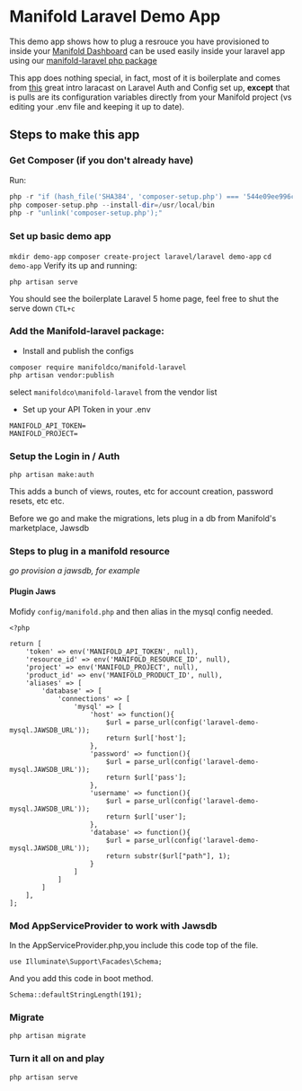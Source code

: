 # Manifold Laravel Demo App

This demo app shows how to plug a resrouce you have provisioned to inside your [Manifold Dashboard](https://dashboard.manifold.co) can be used easily inside your laravel app using our [manifold-laravel php package](https://packagist.org/packages/manifoldco/manifold-laravel)

This app does nothing special, in fact, most of it is boilerplate and comes from [this](https://laracasts.com/series/laravel-from-scratch-2017/episodes/17) great intro laracast on Laravel Auth and Config set up, __except__ that is pulls are its configuration variables directly from your Manifold project (vs editing your .env file and keeping it up to date).

## Steps to make this app

### Get Composer (if you don't already have)

Run:
```php -r "copy('https://getcomposer.org/installer', 'composer-setup.php');"
php -r "if (hash_file('SHA384', 'composer-setup.php') === '544e09ee996cdf60ece3804abc52599c22b1f40f4323403c44d44fdfdd586475ca9813a858088ffbc1f233e9b180f061') { echo 'Installer verified'; } else { echo 'Installer corrupt'; unlink('composer-setup.php'); } echo PHP_EOL;"
php composer-setup.php --install-dir=/usr/local/bin
php -r "unlink('composer-setup.php');"
```

### Set up basic demo app

`mkdir demo-app`
`composer create-project laravel/laravel demo-app`
`cd demo-app`
Verify its up and running:

`php artisan serve`

You should see the boilerplate Laravel 5 home page, feel free to shut the serve down `CTL+c`

### Add the Manifold-laravel package:
- Install and publish the configs
```
composer require manifoldco/manifold-laravel
php artisan vendor:publish
```
select `manifoldco\manifold-laravel` from the vendor list

- Set up your API Token in your .env

```
MANIFOLD_API_TOKEN=
MANIFOLD_PROJECT=
```

### Setup the Login in / Auth

`php artisan make:auth`

This adds a bunch of views, routes, etc for account creation, password resets, etc etc.

Before we go and make the migrations, lets plug in a db from Manifold's marketplace, Jawsdb

### Steps to plug in a manifold resource

*go provision a jawsdb, for example*

#### Plugin Jaws

Mofidy `config/manifold.php` and then alias in the mysql config needed.


```
<?php

return [
    'token' => env('MANIFOLD_API_TOKEN', null),
    'resource_id' => env('MANIFOLD_RESOURCE_ID', null),
    'project' => env('MANIFOLD_PROJECT', null),
    'product_id' => env('MANIFOLD_PRODUCT_ID', null),
    'aliases' => [
        'database' => [
            'connections' => [
                'mysql' => [
                    'host' => function(){
                        $url = parse_url(config('laravel-demo-mysql.JAWSDB_URL'));
                        return $url['host'];
                    },
                    'password' => function(){
                        $url = parse_url(config('laravel-demo-mysql.JAWSDB_URL'));
                        return $url['pass'];
                    },
                    'username' => function(){
                        $url = parse_url(config('laravel-demo-mysql.JAWSDB_URL'));
                        return $url['user'];
                    },
                    'database' => function(){
                        $url = parse_url(config('laravel-demo-mysql.JAWSDB_URL'));
                        return substr($url["path"], 1);
                    }
                ]
            ]
        ]
    ],
];

```

### Mod AppServiceProvider to work with Jawsdb

In the AppServiceProvider.php,you include this code top of the file.

`use Illuminate\Support\Facades\Schema;`

And you add this code in boot method.

`Schema::defaultStringLength(191);`

### Migrate

`php artisan migrate`

### Turn it all on and play

`php artisan serve`
